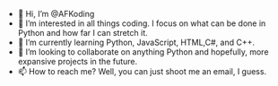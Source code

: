 - 👋 Hi, I’m @AFKoding
- 👀 I’m interested in all things coding. I focus on what can be done in Python and how far I can stretch it.
- 🌱 I’m currently learning Python, JavaScript, HTML,C#, and C++.
- 💞️ I’m looking to collaborate on anything Python and hopefully, more expansive projects in the future.
- 📫 How to reach me? Well, you can just shoot me an email, I guess.

